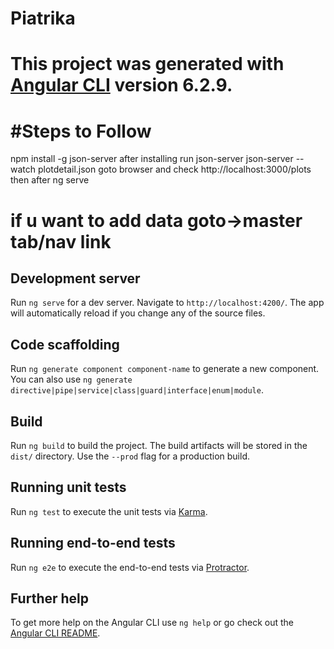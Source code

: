 # Piatrika

This project was generated with [Angular CLI](https://github.com/angular/angular-cli) version 6.2.9.
==================================================
#Steps to Follow
==================================================
npm install -g json-server
after installing run
json-server json-server --watch plotdetail.json
goto browser and check http://localhost:3000/plots
then after ng serve

if u want to add data goto->master tab/nav link
===================================================

## Development server

Run `ng serve` for a dev server. Navigate to `http://localhost:4200/`. The app will automatically reload if you change any of the source files.

## Code scaffolding

Run `ng generate component component-name` to generate a new component. You can also use `ng generate directive|pipe|service|class|guard|interface|enum|module`.

## Build

Run `ng build` to build the project. The build artifacts will be stored in the `dist/` directory. Use the `--prod` flag for a production build.

## Running unit tests

Run `ng test` to execute the unit tests via [Karma](https://karma-runner.github.io).

## Running end-to-end tests

Run `ng e2e` to execute the end-to-end tests via [Protractor](http://www.protractortest.org/).

## Further help

To get more help on the Angular CLI use `ng help` or go check out the [Angular CLI README](https://github.com/angular/angular-cli/blob/master/README.md).
